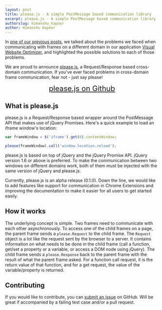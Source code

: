 ```yaml
---
layout: post
title: please.js - A simple PostMessage based communication library
excerpt: please.js - A simple PostMessage based communication library
authorslug: himanshu_kapoor
author: Himanshu Kapoor
---
```


In [one of our previous posts](http://engineering.wingify.com/posts/jquery-promises-with-postmessage/), we talked about the problems we faced when communicating with frames on a different domain in our application [Visual Website Optimizer](http://visualwebsiteoptimizer.com/), and highlighted the possible solutions to each of those problems.

We are proud to announce [please.js](https://github.com/wingify/please.js), a Request/Response based cross-domain communication. If you've ever faced problems in cross-domain frame communication, fear not - just say please!


<div style="text-align: center;">
	<a href="https://github.com/wingify/please.js" style="padding: 20px 40px; font-size: 24px;" class="btn btn-primary">please.js on Github</a>
</div>

## What is please.js

please.js is a Request/Response based wrapper around the PostMessage API that makes use of jQuery Promises. Here's a quick example to load an iframe window's location:

```javascript
var frameWindow = $('iframe').get(0).contentWindow;

please(frameWindow).call('window.location.reload');
```

please.js is based on top of jQuery and the jQuery Promise API. jQuery version 1.6 or above is preferred. To make the communication between two windows on different domains work, both of them must be injected with the same version of jQuery and please.js.

Currently, please.js is an alpha release (0.1.0). Down the line, we would like to add features like support for communication in Chrome Extensions and improving the documentation to make it easier for all users to get started easily.

## How it works

The underlying concept is simple. Two frames need to communicate with each other asynchronously. To access one of the child frames on a page, the parent frame sends a `please.Request` to the child frame. The `Request` object is a lot like the request sent by the browser to a server. It contains information on what needs to be done in the child frame (call a function, get/set a property or a variable, or access a DOM node using jQuery). The child frame sends a `please.Response` back to the parent frame with the result of what the parent frame asked. For a function call request, it is the return value of that function, and for a get request, the value of the variable/property is returned.

## Contributing

If you would like to contribute, you can [submit an issue](https://github.com/wingify/please.js/issues) on GitHub. Will be great if accompanied by a failing test case and/or a pull request.

